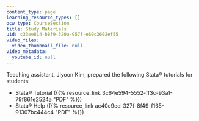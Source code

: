 ```yaml
---
content_type: page
learning_resource_types: []
ocw_type: CourseSection
title: Study Materials
uid: c33ee814-b8f9-320a-957f-e60c3602ef55
video_files:
  video_thumbnail_file: null
video_metadata:
  youtube_id: null
---
```


Teaching assistant, Jiyoon Kim, prepared the following Stata® tutorials for students:

*   Stata® Tutorial ({{% resource_link 3c64e594-5552-ff3c-93a1-79f861e2524a "PDF" %}})
*   Stata® Help ({{% resource_link ac40c9ed-327f-8f49-f165-91307bc444c4 "PDF" %}})
